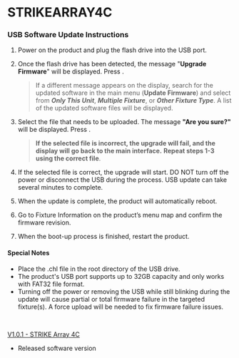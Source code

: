 # STRIKEARRAY4C

### USB Software Update Instructions
1. Power on the product and plug the flash drive into the USB port.
2. Once the flash drive has been detected, the message "**Upgrade Firmware**" will be displayed. Press **<ENTER>**.
   >If a different message appears on the display, search for the updated software in the main menu (**Update Firmware**) and select from ***Only This Unit***, ***Multiple Fixture***, or ***Other Fixture Type***. A list of the updated software files will be displayed.
3. Select the file that needs to be uploaded. The message **"Are you sure?"** will be displayed. Press **<ENTER>**.
   >**If the selected file is incorrect, the upgrade will fail, and the display will go back to the main interface.**
   >**Repeat steps 1-3 using the correct file**.

4. If the selected file is correct, the upgrade will start. DO NOT turn off the power or disconnect the USB during the process. USB update can take several minutes to complete.
5. When the update is complete, the product will automatically reboot.
6. Go to Fixture Information on the product’s menu map and confirm the firmware revision.
7. When the boot-up process is finished, restart the product.

#### Special Notes
* Place the .chl file in the root directory of the USB drive.
* The product's USB port supports up to 32GB capacity and only works with FAT32 file format.
* Turning off the power or removing the USB while still blinking during the update will cause partial or total firmware failure in the targeted fixture(s). A force upload will be needed to fix firmware failure issues.


&nbsp;  

[V1.0.1 - STRIKE Array 4C](https://github.com/Chauvet-Pro/STRIKEARRAY4C/blob/5ed9f00556d0e4923e88baf0b694421d1b69520a/Firmware/V1.0.1_04-29-24.zip)
- Released software version
